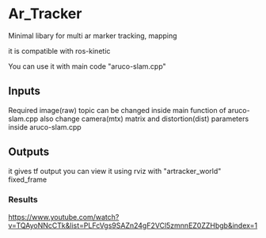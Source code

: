 # Ar_Tracker
Minimal libary for multi ar marker tracking, mapping

it is compatible with ros-kinetic

You can use it with main code "aruco-slam.cpp"

## Inputs
Required image(raw) topic can be changed inside main function of aruco-slam.cpp 
also change camera(mtx) matrix and distortion(dist) parameters inside aruco-slam.cpp


## Outputs
it gives tf output you can view it using rviz with "artracker_world" fixed_frame

### Results
https://www.youtube.com/watch?v=TQAyoNNcCTk&list=PLFcVgs9SAZn24gF2VCl5zmnnEZ0ZZHbgb&index=1
